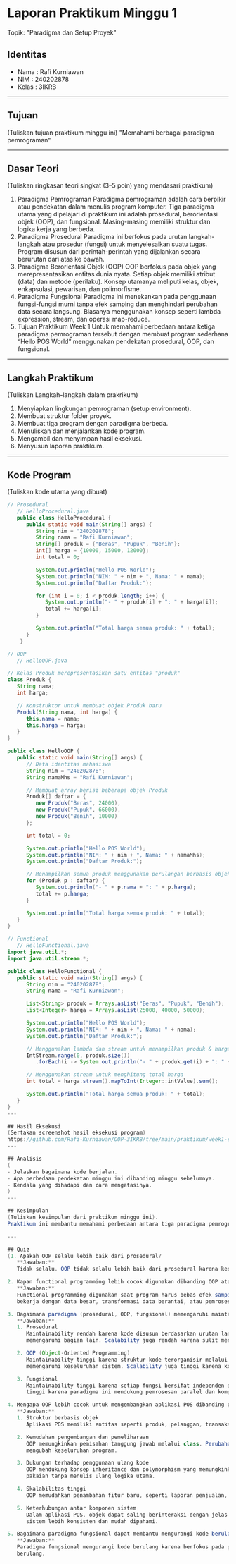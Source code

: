 # Laporan Praktikum Minggu 1
Topik: "Paradigma dan Setup Proyek"

## Identitas
- Nama  : Rafi Kurniawan
- NIM   : 240202878
- Kelas : 3IKRB

---

## Tujuan
(Tuliskan tujuan praktikum minggu ini) 
"Memahami berbagai paradigma pemrograman"

---

## Dasar Teori
(Tuliskan ringkasan teori singkat (3–5 poin) yang mendasari praktikum)
1. Paradigma Pemrograman
   Paradigma pemrograman adalah cara berpikir atau pendekatan dalam menulis program komputer. Tiga paradigma utama yang dipelajari di praktikum ini adalah prosedural,
   berorientasi objek (OOP), dan fungsional. Masing-masing memiliki struktur dan logika kerja yang berbeda.
2. Paradigma Prosedural
   Paradigma ini berfokus pada urutan langkah-langkah atau prosedur (fungsi) untuk menyelesaikan suatu tugas. Program disusun dari perintah-perintah yang dijalankan secara
   berurutan dari atas ke bawah.
3. Paradigma Berorientasi Objek (OOP)
   OOP berfokus pada objek yang merepresentasikan entitas dunia nyata. Setiap objek memiliki atribut (data) dan metode (perilaku). Konsep utamanya meliputi kelas, objek,
   enkapsulasi, pewarisan, dan polimorfisme.
4. Paradigma Fungsional
   Paradigma ini menekankan pada penggunaan fungsi-fungsi murni tanpa efek samping dan menghindari perubahan data secara langsung. Biasanya menggunakan konsep seperti lambda
   expression, stream, dan operasi map-reduce.
5. Tujuan Praktikum Week 1
   Untuk memahami perbedaan antara ketiga paradigma pemrograman tersebut dengan membuat program sederhana “Hello POS World” menggunakan pendekatan prosedural, OOP, dan
   fungsional.
   
---

## Langkah Praktikum
(Tuliskan Langkah-langkah dalam prakrikum)
1. Menyiapkan lingkungan pemrograman (setup environment).  
2. Membuat struktur folder proyek.  
3. Membuat tiga program dengan paradigma berbeda.
4. Menuliskan dan menjalankan kode program.
5. Mengambil dan menyimpan hasil eksekusi.
6. Menyusun laporan praktikum.

---

## Kode Program
(Tuliskan kode utama yang dibuat)

```java
// Prosedural
   // HelloProcedural.java
   public class HelloProcedural {
      public static void main(String[] args) {
         String nim = "240202878";
         String nama = "Rafi Kurniawan";
         String[] produk = {"Beras", "Pupuk", "Benih"};
         int[] harga = {10000, 15000, 12000};
         int total = 0;

         System.out.println("Hello POS World");
         System.out.println("NIM: " + nim + ", Nama: " + nama);
         System.out.println("Daftar Produk:");

         for (int i = 0; i < produk.length; i++) {
            System.out.println("- " + produk[i] + ": " + harga[i]);
            total += harga[i];
         }

         System.out.println("Total harga semua produk: " + total);
      }
    }

// OOP
   // HelloOOP.java

// Kelas Produk merepresentasikan satu entitas "produk"
class Produk {
   String nama;
   int harga;

   // Konstruktor untuk membuat objek Produk baru
   Produk(String nama, int harga) {
      this.nama = nama;
      this.harga = harga;
   }
}

public class HelloOOP {
   public static void main(String[] args) {
      // Data identitas mahasiswa
      String nim = "240202878";
      String namaMhs = "Rafi Kurniawan";

      // Membuat array berisi beberapa objek Produk
      Produk[] daftar = {
         new Produk("Beras", 24000),
         new Produk("Pupuk", 66000),
         new Produk("Benih", 10000)
      };

      int total = 0;

      System.out.println("Hello POS World");
      System.out.println("NIM: " + nim + ", Nama: " + namaMhs);
      System.out.println("Daftar Produk:");

      // Menampilkan semua produk menggunakan perulangan berbasis objek
      for (Produk p : daftar) {
         System.out.println("- " + p.nama + ": " + p.harga);
         total += p.harga;
      }

      System.out.println("Total harga semua produk: " + total);
   }
}

// Functional
   // HelloFunctional.java
import java.util.*;
import java.util.stream.*;

public class HelloFunctional {
   public static void main(String[] args) {
      String nim = "240202878";
      String nama = "Rafi Kurniawan";

      List<String> produk = Arrays.asList("Beras", "Pupuk", "Benih");
      List<Integer> harga = Arrays.asList(25000, 40000, 50000);

      System.out.println("Hello POS World");
      System.out.println("NIM: " + nim + ", Nama: " + nama);
      System.out.println("Daftar Produk:");

      // Menggunakan lambda dan stream untuk menampilkan produk & harga
      IntStream.range(0, produk.size())
         .forEach(i -> System.out.println("- " + produk.get(i) + ": " + harga.get(i)));

      // Menggunakan stream untuk menghitung total harga
      int total = harga.stream().mapToInt(Integer::intValue).sum();

      System.out.println("Total harga semua produk: " + total);
   }
}
---

## Hasil Eksekusi
(Sertakan screenshot hasil eksekusi program) 
https://github.com/Rafi-Kurniawan/OOP-3IKRB/tree/main/praktikum/week1-setup-hello-pos/src/main/java/com/upb/agripos
---

## Analisis
(
- Jelaskan bagaimana kode berjalan.  
- Apa perbedaan pendekatan minggu ini dibanding minggu sebelumnya.  
- Kendala yang dihadapi dan cara mengatasinya.  
)
---

## Kesimpulan
(Tuliskan kesimpulan dari praktikum minggu ini).  
Praktikum ini membantu memahami perbedaan antara tiga paradigma pemrograman — yaitu prosedural, berorientasi objek (OOP), dan fungsional.

---

## Quiz
(1. Apakah OOP selalu lebih baik dari prosedural?  
   **Jawaban:**
   Tidak selalu. OOP tidak selalu lebih baik dari prosedural karena keduanya digunakan untuk kebutuhan yang berbeda.

2. Kapan functional programming lebih cocok digunakan dibanding OOP atau prosedural?   
   **Jawaban:**
   Functional programming digunakan saat program harus bebas efek samping (pure function), mudah diuji, dan mudah dijalankan secara paralel. Paradigma ini lebih efisien ketika
   bekerja dengan data besar, transformasi data berantai, atau pemrosesan paralel karena setiap fungsi berdiri sendiri tanpa mengubah keadaan global.  

3. Bagaimana paradigma (prosedural, OOP, fungsional) memengaruhi maintainability dan scalability aplikasi?  
   **Jawaban:**
   1. Prosedural
      Maintainability rendah karena kode disusun berdasarkan urutan langkah dan sering bergantung pada variabel global. Saat program tumbuh besar, perubahan satu bagian dapat
      memengaruhi bagian lain. Scalability juga rendah karena sulit menambah fitur tanpa mengubah struktur utama.

   2. OOP (Object-Oriented Programming)
      Maintainability tinggi karena struktur kode terorganisir melalui class dan objek. Setiap bagian memiliki tanggung jawab jelas, sehingga perubahan dapat dilakukan tanpa
      memengaruhi keseluruhan sistem. Scalability juga tinggi karena konsep inheritance dan polymorphism memungkinkan penambahan fitur baru tanpa mengubah kode lama.

   3. Fungsional
      Maintainability tinggi karena setiap fungsi bersifat independen dan tidak memiliki efek samping. Perubahan satu fungsi tidak memengaruhi fungsi lain. Scalability juga
      tinggi karena paradigma ini mendukung pemrosesan paralel dan komposisi fungsi yang efisien, sehingga mudah diperluas untuk menangani beban data yang lebih besar.

4. Mengapa OOP lebih cocok untuk mengembangkan aplikasi POS dibanding prosedural?
   **Jawaban:**
   1. Struktur berbasis objek
      Aplikasi POS memiliki entitas seperti produk, pelanggan, transaksi, dan kasir. Dalam OOP, setiap entitas dapat dibuat sebagai objek dengan atribut dan perilaku sendiri,        sehingga kode lebih terorganisir.

   2. Kemudahan pengembangan dan pemeliharaan
      OOP memungkinkan pemisahan tanggung jawab melalui class. Perubahan pada satu class tidak memengaruhi class lain, sehingga sistem mudah diperbarui atau diperluas tanpa
      mengubah keseluruhan program.

   3. Dukungan terhadap penggunaan ulang kode
      OOP mendukung konsep inheritance dan polymorphism yang memungkinkan penggunaan ulang kode. Misalnya, class produk dapat diturunkan menjadi produk makanan, minuman, atau
      pakaian tanpa menulis ulang logika utama.

   4. Skalabilitas tinggi
      OOP memudahkan penambahan fitur baru, seperti laporan penjualan, sistem diskon, atau integrasi pembayaran digital, tanpa mengganggu struktur program yang sudah ada.

   5. Keterhubungan antar komponen sistem
      Dalam aplikasi POS, objek dapat saling berinteraksi dengan jelas. Misalnya, objek transaksi dapat berhubungan dengan objek produk dan pelanggan secara teratur, sehingga
      sistem lebih konsisten dan mudah dipahami.

5. Bagaimana paradigma fungsional dapat membantu mengurangi kode berulang (boilerplate code)?
   **Jawaban:**
   Paradigma fungsional mengurangi kode berulang karena berfokus pada penggunaan fungsi murni, komposisi fungsi, dan ekspresi deklaratif untuk menggantikan pola kode yang
   berulang.
